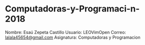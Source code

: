 # Computadoras-y-Programaci-n-2018

Nombre: Esaú Zepeta Castillo 
Usuario: LEOVimOpen 
Correo: lalala45654@gmail.com 
Asignatura: Computadoras y Programacion 
